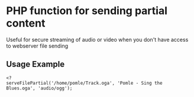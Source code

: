 PHP function for sending partial content
==============================
Useful for secure streaming of audio or video when you don't have access to webserver file sending


Usage Example
---------------
	<?
	serveFilePartial('/home/pomle/Track.oga', 'Pomle - Sing the Blues.oga', 'audio/ogg');